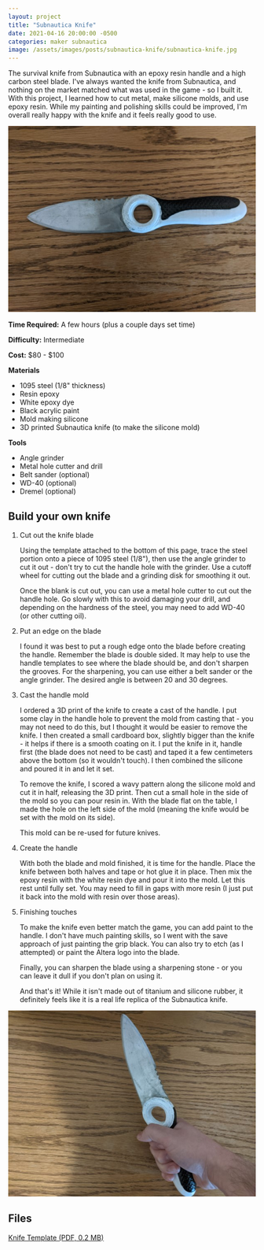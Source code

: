 ```yaml
---
layout: project
title: "Subnautica Knife"
date: 2021-04-16 20:00:00 -0500
categories: maker subnautica
image: /assets/images/posts/subnautica-knife/subnautica-knife.jpg
---
```


The survival knife from Subnautica with an epoxy resin handle and a high carbon steel blade. I've always wanted the knife from Subnautica, and nothing on the market matched what was used in the game - so I built it. With this project, I learned how to cut metal, make silicone molds, and use epoxy resin. While my painting and polishing skills could be improved, I'm overall really happy with the knife and it feels really good to use.

![Knife](/assets/images/posts/subnautica-knife/subnautica-knife.jpg)

**Time Required:** A few hours (plus a couple days set time)

**Difficulty:** Intermediate

**Cost:** $80 - $100

**Materials**

- 1095 steel (1/8" thickness)
- Resin epoxy
- White epoxy dye
- Black acrylic paint
- Mold making silicone
- 3D printed Subnautica knife (to make the silicone mold)

**Tools**

- Angle grinder
- Metal hole cutter and drill
- Belt sander (optional)
- WD-40 (optional)
- Dremel (optional)

## Build your own knife

1. Cut out the knife blade

   Using the template attached to the bottom of this page, trace the steel portion onto a piece of 1095 steel (1/8"), then use the angle grinder to cut it out - don't try to cut the handle hole with the grinder. Use a cutoff wheel for cutting out the blade and a grinding disk for smoothing it out.

   Once the blank is cut out, you can use a metal hole cutter to cut out the handle hole. Go slowly with this to avoid damaging your drill, and depending on the hardness of the steel, you may need to add WD-40 (or other cutting oil).

2. Put an edge on the blade

   I found it was best to put a rough edge onto the blade before creating the handle. Remember the blade is double sided. It may help to use the handle templates to see where the blade should be, and don't sharpen the grooves. For the sharpening, you can use either a belt sander or the angle grinder. The desired angle is between 20 and 30 degrees.

3. Cast the handle mold

   I ordered a 3D print of the knife to create a cast of the handle. I put some clay in the handle hole to prevent the mold from casting that - you may not need to do this, but I thought it would be easier to remove the knife. I then created a small cardboard box, slightly bigger than the knife - it helps if there is a smooth coating on it. I put the knife in it, handle first (the blade does not need to be cast) and taped it a few centimeters above the bottom (so it wouldn't touch). I then combined the silicone and poured it in and let it set.

   To remove the knife, I scored a wavy pattern along the silicone mold and cut it in half, releasing the 3D print. Then cut a small hole in the side of the mold so you can pour resin in. With the blade flat on the table, I made the hole on the left side of the mold (meaning the knife would be set with the mold on its side).

   This mold can be re-used for future knives.

4. Create the handle

   With both the blade and mold finished, it is time for the handle. Place the knife between both halves and tape or hot glue it in place. Then mix the epoxy resin with the white resin dye and pour it into the mold. Let this rest until fully set. You may need to fill in gaps with more resin (I just put it back into the mold with resin over those areas).

5. Finishing touches

   To make the knife even better match the game, you can add paint to the handle. I don't have much painting skills, so I went with the save approach of just painting the grip black. You can also try to etch (as I attempted) or paint the Altera logo into the blade.

   Finally, you can sharpen the blade using a sharpening stone - or you can leave it dull if you don't plan on using it.

   And that's it! While it isn't made out of titanium and silicone rubber, it definitely feels like it is a real life replica of the Subnautica knife.

![Knife in hand](/assets/images/posts/subnautica-knife/subnautica-knife-in-hand.jpg)

## Files

[Knife Template (PDF, 0.2 MB)](/assets/pdfs/subnautica_knife.pdf)

